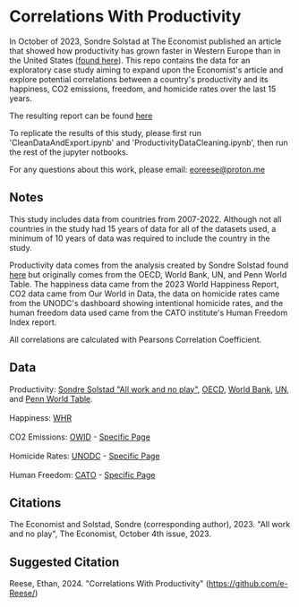 # Correlations With Productivity
In October of 2023, Sondre Solstad at The Economist published an article that showed how productivity has grown faster in Western Europe than in the United States ([found here](https://www.economist.com/graphic-detail/2023/10/04/productivity-has-grown-faster-in-western-europe-than-in-america)). 
This repo contains the data for an exploratory case study aiming to expand upon the Economist's article and explore potential correlations between a country's productivity and its happiness, CO2 emissions, freedom, and homicide rates over the last 15 years. 

The resulting report can be found [here](https://docs.google.com/document/d/10-PzktwLBY5W3-jGo_pqUFPxszGoj1O4qbQdK2_fxKo/edit?usp=sharing)

To replicate the results of this study, please first run 'CleanDataAndExport.ipynb' and 'ProductivityDataCleaning.ipynb', then run the rest of the jupyter notbooks. 

For any questions about this work, please email: <a href="mailto:eoreese@proton.me">eoreese@proton.me</a>

## Notes
This study includes data from countries from 2007-2022. Although not all countries in the study had 15 years of data for all of the datasets used, a minimum of 10 years of data was required to include the country in the study. 

Productivity data comes from the analysis created by Sondre Solstad found [here](https://github.com/TheEconomist/the-economist-gdp-per-hour-estimates) but originally comes from the OECD, World Bank, UN, and Penn World Table. The happiness data came from the 2023 World Happiness Report, CO2 data came from Our World in Data, the data on homicide rates came from the UNODC's dashboard showing intentional homicide rates, and the human freedom data used came from the CATO institute's Human Freedom Index report. 

All correlations are calculated with Pearsons Correlation Coefficient. 


## Data
Productivity:
[Sondre Solstad "All work and no play"](https://github.com/TheEconomist/the-economist-gdp-per-hour-estimates), [OECD](https://data.oecd.org/), [World Bank](https://data.worldbank.org/), [UN](https://population.un.org/dataportal/), and [Penn World Table](https://www.rug.nl/ggdc/productivity/pwt/?lang=en).<br>  
Happiness: [WHR](https://worldhappiness.report/data/)<br>  
CO2 Emissions: [OWID](https://ourworldindata.org/) - [Specific Page](https://ourworldindata.org/co2-and-greenhouse-gas-emissions#explore-data-on-co2-and-greenhouse-gas-emissions)<br>  
Homicide Rates: [UNODC](https://dataunodc.un.org) - [Specific Page](https://dataunodc.un.org/dp-intentional-homicide-victims)<br>  
Human Freedom: [CATO](https://www.cato.org) - [Specific Page](https://www.cato.org/human-freedom-index/2021)



## Citations
The Economist and Solstad, Sondre (corresponding author), 2023. "All work and no play", The Economist, October 4th issue, 2023.

## Suggested Citation
Reese, Ethan, 2024. "Correlations With Productivity" (https://github.com/e-Reese/)
